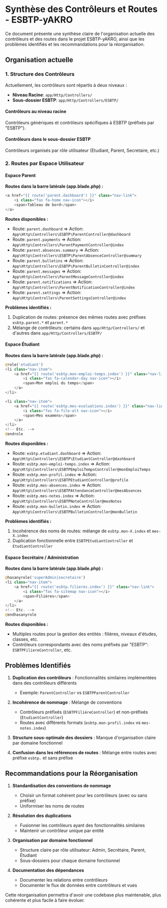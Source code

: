 # Synthèse des Contrôleurs et Routes - ESBTP-yAKRO

Ce document présente une synthèse claire de l'organisation actuelle des contrôleurs et des routes dans le projet ESBTP-yAKRO, ainsi que les problèmes identifiés et les recommandations pour la réorganisation.

## Organisation actuelle

### 1. Structure des Contrôleurs

Actuellement, les contrôleurs sont répartis à deux niveaux :

-   **Niveau Racine**: `app/Http/Controllers/`
-   **Sous-dossier ESBTP**: `app/Http/Controllers/ESBTP/`

#### Contrôleurs au niveau racine

Contrôleurs génériques et contrôleurs spécifiques à ESBTP (préfixés par "ESBTP").

#### Contrôleurs dans le sous-dossier ESBTP

Contrôleurs organisés par rôle utilisateur (Etudiant, Parent, Secretaire, etc.)

### 2. Routes par Espace Utilisateur

#### Espace Parent

**Routes dans la barre latérale (app.blade.php) :**

```php
<a href="{{ route('parent.dashboard') }}" class="nav-link">
    <i class="fas fa-home nav-icon"></i>
    <span>Tableau de bord</span>
</a>
```

**Routes disponibles :**

-   Route: `parent.dashboard` => Action: `App\Http\Controllers\ESBTP\ParentController@dashboard`
-   Route: `parent.payments` => Action: `App\Http\Controllers\ParentPaymentController@index`
-   Route: `parent.absences.summary` => Action: `App\Http\Controllers\ESBTP\ParentAbsenceController@summary`
-   Route: `parent.bulletins` => Action: `App\Http\Controllers\ESBTP\ParentBulletinController@index`
-   Route: `parent.messages` => Action: `App\Http\Controllers\ParentMessageController@index`
-   Route: `parent.notifications` => Action: `App\Http\Controllers\ParentNotificationController@index`
-   Route: `parent.settings` => Action: `App\Http\Controllers\ParentSettingsController@index`

**Problèmes identifiés :**

1. Duplication de routes: présence des mêmes routes avec préfixes `esbtp.parent.*` et `parent.*`
2. Mélange de contrôleurs: certains dans `app/Http/Controllers/` et d'autres dans `app/Http/Controllers/ESBTP/`

#### Espace Étudiant

**Routes dans la barre latérale (app.blade.php) :**

```php
@role('etudiant')
<li class="nav-item">
    <a href="{{ route('esbtp.mon-emploi-temps.index') }}" class="nav-link">
        <i class="fas fa-calendar-day nav-icon"></i>
        <span>Mon emploi du temps</span>
    </a>
</li>

<li class="nav-item">
    <a href="{{ route('esbtp.mes-evaluations.index') }}" class="nav-link">
        <i class="fas fa-file-alt nav-icon"></i>
        <span>Mes examens</span>
    </a>
</li>
<!-- Etc. -->
@endrole
```

**Routes disponibles :**

-   Route: `esbtp.etudiant.dashboard` => Action: `App\Http\Controllers\ESBTP\EtudiantController@dashboard`
-   Route: `esbtp.mon-emploi-temps.index` => Action: `App\Http\Controllers\ESBTPEmploiTempsController@monEmploiTemps`
-   Route: `esbtp.mon-profil.index` => Action: `App\Http\Controllers\ESBTPEtudiantController@profile`
-   Route: `esbtp.mes-absences.index` => Action: `App\Http\Controllers\ESBTPAttendanceController@mesAbsences`
-   Route: `esbtp.mes-notes.index` => Action: `App\Http\Controllers\ESBTPNoteController@mesNotes`
-   Route: `esbtp.mon-bulletin.index` => Action: `App\Http\Controllers\ESBTPBulletinController@monBulletin`

**Problèmes identifiés :**

1. Incohérence des noms de routes: mélange de `esbtp.mon-X.index` et `mes-X.index`
2. Duplication fonctionnelle entre `ESBTPEtudiantController` et `EtudiantController`

#### Espace Secrétaire / Administration

**Routes dans la barre latérale (app.blade.php) :**

```php
@hasanyrole('superAdmin|secretaire')
<li class="nav-item">
    <a href="{{ route('esbtp.filieres.index') }}" class="nav-link">
        <i class="fas fa-sitemap nav-icon"></i>
        <span>Filières</span>
    </a>
</li>
<!-- Etc. -->
@endhasanyrole
```

**Routes disponibles :**

-   Multiples routes pour la gestion des entités : filières, niveaux d'études, classes, etc.
-   Contrôleurs correspondants avec des noms préfixés par "ESBTP": `ESBTPFiliereController`, etc.

## Problèmes Identifiés

1. **Duplication des contrôleurs** : Fonctionnalités similaires implémentées dans des contrôleurs différents

    - Exemple: `ParentController` vs `ESBTPParentController`

2. **Incohérence de nommage** : Mélange de conventions

    - Contrôleurs préfixés (`ESBTPFilièreController`) et non-préfixés (`EtudiantController`)
    - Routes avec différents formats (`esbtp.mon-profil.index` vs `mes-notes.index`)

3. **Structure sous-optimale des dossiers** : Manque d'organisation claire par domaine fonctionnel

4. **Confusion dans les références de routes** : Mélange entre routes avec préfixe `esbtp.` et sans préfixe

## Recommandations pour la Réorganisation

1. **Standardisation des conventions de nommage**

    - Choisir un format cohérent pour les contrôleurs (avec ou sans préfixe)
    - Uniformiser les noms de routes

2. **Résolution des duplications**

    - Fusionner les contrôleurs ayant des fonctionnalités similaires
    - Maintenir un contrôleur unique par entité

3. **Organisation par domaine fonctionnel**

    - Structure claire par rôle utilisateur: Admin, Secrétaire, Parent, Étudiant
    - Sous-dossiers pour chaque domaine fonctionnel

4. **Documentation des dépendances**
    - Documenter les relations entre contrôleurs
    - Documenter le flux de données entre contrôleurs et vues

Cette réorganisation permettra d'avoir une codebase plus maintenable, plus cohérente et plus facile à faire évoluer.
